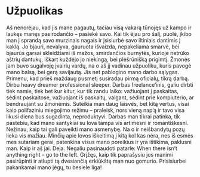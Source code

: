 # Užpuolikas

Aš nenorėjau, kad jis mane pagautų, tačiau visą vakarą tūnojęs už kampo ir laukęs manęs pasirodančio – pasiekė savo. Kai tik ėjau pro šalį, puolė, įkibo man į sprandą savo murzinais nagais ir įsisiurbė savo iltiniais dantimis į kaklą. Jo bjauri, nevalyva, gauruota išvaizda, nepakeliama smarvė, bei bjaurūs garsai skleidžiami iš mažos, smirdančios burnytės, kurioje netrūko aštrių dantukų, iškart kuždėjo jo niekingą, bei plėšrūnišką prigimtį. Žmonės jam buvo sugalvoję įvairių vardų, na o aš jį vadinau užpuoliku, kuris pavogė mano balsą, bei gerą savijautą. Jis net pablogino mano darbo sąlygas. Primenu, kad prieš maždaug pusmetį susiradau pirmą oficialų, tikrą darbą. Dirbu heavy dreamer professional sleeper. Darbas freelance’inis, galiu dirbti tiek namie, tiek bet kur kitur, kur tik randu laiko: važiuojant į paskaitas, sėdint paskaitose, važiuojant iš paskaitų, valgant, sėdint prie kompiuterio, ar bendraujant su žmonėmis. Suteikia man daug laisvės, bet kitą vertus, visai kaip polifaziniu miegojimo režimu – praleisk, nors vieną nap’ą ir tavo visa likusi diena bus sugadinta, neproduktyvi. Darbas man tikrai patinka, tik pastebiu, kad mano santykiai su lova tampa vis artimesni ir romantiškesni. Nežinau, kaip tai gali paveikti mano asmenybę. Na o ir neišbandytų pozų lieka vis mažiau. Minčių apie lovos iškeitimą į kitą kol kas nėra, nes iš esmės mes sutariam gerai, patenkina visus mano poreikius ir yra ištikima, paklusni man. Kaip ir aš jai. Deja. Negaliu pasinaudoti patarle: When there isn’t anything right – go to the left. Grįžęs, kaip tik paprašysiu jos manimi pasirūpinti ir atlupti tą dvesiančią erkiūkštę man nuo gomurio. Prisisiurbei pakankamai mano jėgų, tu besiele liga!

